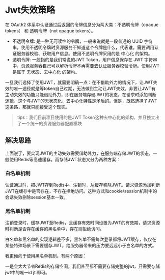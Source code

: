 # Jwt失效策略

在 OAuth2 体系中认证通过后返回的令牌信息分为两大类：不透明令牌（opaque tokens） 和 透明令牌（not opaque tokens）。

* 不透明令牌: 是一种无可读性的令牌，一般来说就是一段普通的 UUID 字符串。使用不透明令牌时资源服务不知道这个令牌是什么，代表谁，需要调用认证服务器校验、获取用户信息。使用不透明令牌采用的是 中心化 的架构。
* 透明令牌: 一般指的是我们常说的JWT Token，用户信息保存在 JWT 字符串中，资源服务器自己可以解析令牌不再需要去认证服务器校验令牌。使用JWT是属于 无状态、去中心化 的架构。

一旦我们选择了使用JWT，就需要明确一点：在不借助外力的情况下，让JWT失效的唯一途径就是等token自己过期，无法做到主动让JWT失效。非要让JWT有主动失效的功能只能借助外力，即在服务端存储JWT的状态，在请求时添加判断逻辑，这个与JWT的无状态化、去中心化特性是矛盾的。但是，既然选择了JWT这条路，那就只能接受这个现实。

> tips：我们目前项目使用的是JWT Token这种去中心化的架构，并且独立出了一个统一的资源服务器配置模块

## 解决思路
上面说了，要实现JWT的主动失效需要借助外力，在服务端存储JWT的状态，一般使用Redis等高速缓存。而存储JWT状态又分为两种方案：

### 白名单机制

认证通过时，把JWT存到Redis中。注销时，从缓存移除JWT。请求资源添加判断JWT在缓存中是否存在，不存在拒绝访问。这种方式和cookie/session机制中的会话失效删除session基本一致。

### 黑名单机制

注销登录时，缓存JWT至Redis，且缓存有效时间设置为JWT的有效期，请求资源时判断是否存在缓存的黑名单中，存在则拒绝访问。

白名单和黑名单的实现逻辑差不多，黑名单不需每次登录都将JWT缓存，仅仅在某些特殊场景下需要缓存JWT，给服务器带来的压力要远远小于白名单的方式。

我更倾向于使用黑名单机制，有两个原因：

一是会大大节省Redis的存储空间，我们甚至都不需要存储完整的jwt，只需要存储jwt中的唯一id jti即可。
